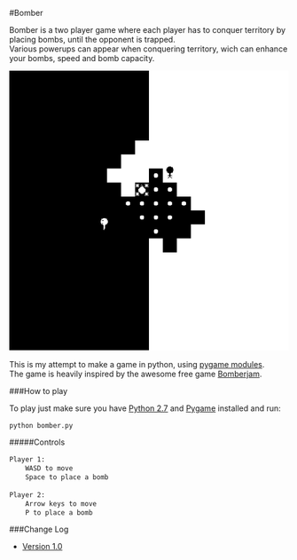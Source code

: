 #Bomber

Bomber is a two player game where each player has to conquer territory by placing bombs, until the opponent is trapped.  
Various powerups can appear when conquering territory, wich can enhance your bombs, speed and bomb capacity.

![screenshot](https://github.com/joaodelgado/bomber/raw/master/bomber.jpg "Game Screenshot")

This is my attempt to make a game in python, using [pygame modules](http://pygame.org).  
The game is heavily inspired by the awesome free game [Bomberjam](http://iamclaw.com/?page_id=235).

###How to play

To play just make sure you have [Python 2.7](http://www.python.org/) and [Pygame](http://pygame.org) installed and run:

    python bomber.py

#####Controls

    Player 1:
        WASD to move
        Space to place a bomb

    Player 2:
        Arrow keys to move
        P to place a bomb

###Change Log
* [Version 1.0](https://github.com/joaodelgado/Bomber/tree/v1.0)
